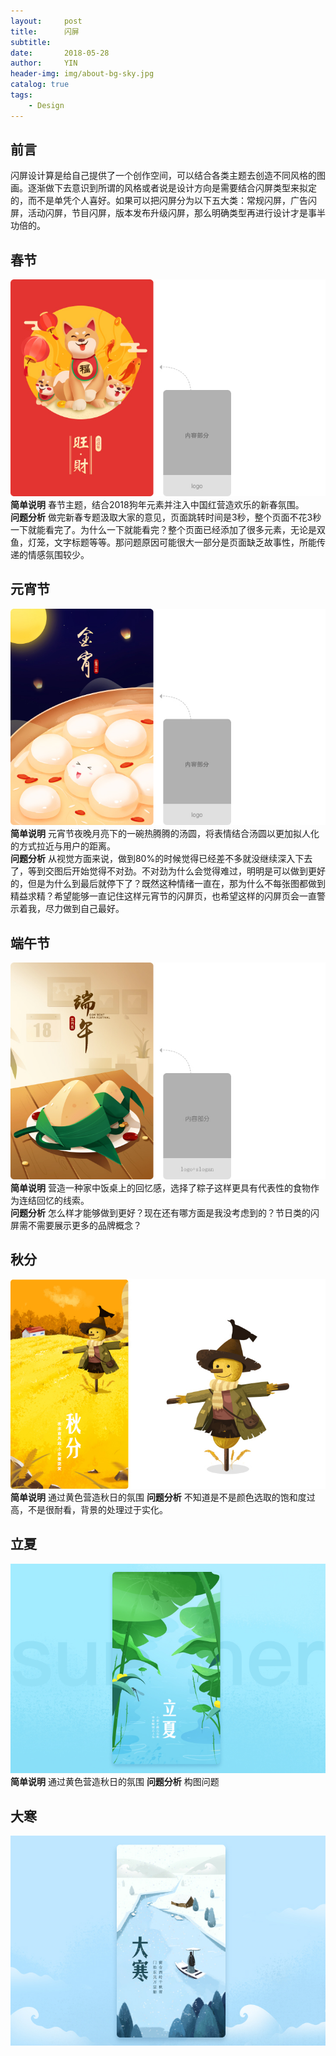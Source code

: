 ```yaml
---
layout:     post
title:      闪屏
subtitle:   
date:       2018-05-28
author:     YIN
header-img: img/about-bg-sky.jpg
catalog: true
tags:
    - Design
---
```


## 前言
闪屏设计算是给自己提供了一个创作空间，可以结合各类主题去创造不同风格的图画。逐渐做下去意识到所谓的风格或者说是设计方向是需要结合闪屏类型来拟定的，而不是单凭个人喜好。如果可以把闪屏分为以下五大类：常规闪屏，广告闪屏，活动闪屏，节目闪屏，版本发布升级闪屏，那么明确类型再进行设计才是事半功倍的。

## 春节
![spring](https://github.com/SEP3WATER/SEP3WATER.github.io/blob/master/img/post-1-spr.jpg?raw=true)
**简单说明**  春节主题，结合2018狗年元素并注入中国红营造欢乐的新春氛围。   
**问题分析**  做完新春专题汲取大家的意见，页面跳转时间是3秒，整个页面不花3秒一下就能看完了。为什么一下就能看完？整个页面已经添加了很多元素，无论是双鱼，灯笼，文字标题等等。那问题原因可能很大一部分是页面缺乏故事性，所能传递的情感氛围较少。

## 元宵节
![lantern](https://github.com/SEP3WATER/SEP3WATER.github.io/blob/master/img/post-1-yuanx.jpg?raw=true)
**简单说明**  元宵节夜晚月亮下的一碗热腾腾的汤圆，将表情结合汤圆以更加拟人化的方式拉近与用户的距离。  
**问题分析**  从视觉方面来说，做到80%的时候觉得已经差不多就没继续深入下去了，等到交图后开始觉得不对劲。不对劲为什么会觉得难过，明明是可以做到更好的，但是为什么到最后就停下了？既然这种情绪一直在，那为什么不每张图都做到精益求精？希望能够一直记住这样元宵节的闪屏页，也希望这样的闪屏页会一直警示着我，尽力做到自己最好。

## 端午节
![dragon](https://github.com/SEP3WATER/SEP3WATER.github.io/blob/master/img/post-1-dragon.jpg?raw=true)
**简单说明**  营造一种家中饭桌上的回忆感，选择了粽子这样更具有代表性的食物作为连结回忆的线索。  
**问题分析**  怎么样才能够做到更好？现在还有哪方面是我没考虑到的？节日类的闪屏需不需要展示更多的品牌概念？
  
 
## 秋分
![autumn](https://github.com/SEP3WATER/SEP3WATER.github.io/blob/master/img/post-1-autumn.jpg?raw=true)
**简单说明** 通过黄色营造秋日的氛围
**问题分析** 不知道是不是颜色选取的饱和度过高，不是很耐看，背景的处理过于实化。

## 立夏
![autumn](https://github.com/SEP3WATER/SEP3WATER.github.io/blob/master/img/post-1-summer.jpg?raw=true)
**简单说明** 通过黄色营造秋日的氛围
**问题分析** 构图问题

## 大寒
![autumn](https://github.com/SEP3WATER/SEP3WATER.github.io/blob/master/img/post-1-cold.jpg?raw=true)










